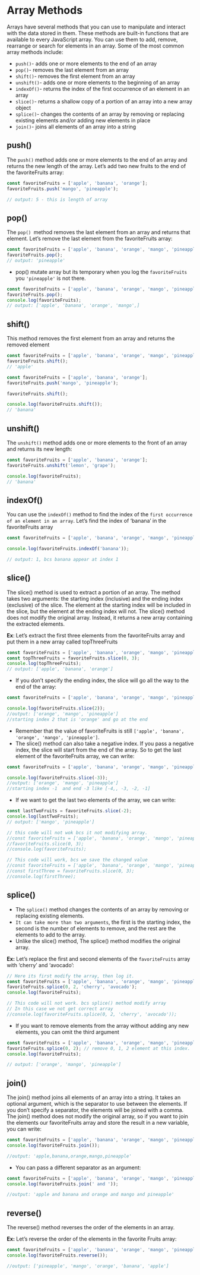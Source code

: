 # Array Methods

Arrays have several methods that you can use to manipulate and
interact with the data stored in them. These methods are built-in
functions that are available to every JavaScript array. You can use
them to add, remove, rearrange or search for elements in an array.
Some of the most common array methods include:

- `push()`- adds one or more elements to the end of an array
- `pop()`- removes the last element from an array
- `shift()`- removes the first element from an array
- `unshift()`- adds one or more elements to the beginning of
  an array
- `indexOf()`- returns the index of the first occurrence of an
  element in an array
- `slice()`- returns a shallow copy of a portion of an array into
  a new array object
- `splice()`- changes the contents of an array by removing or
  replacing existing elements and/or adding new elements in
  place
- `join()`- joins all elements of an array into a string

## push()

The `push()` method adds one or more elements to the end of an
array and returns the new length of the array. Let’s add two new
fruits to the end of the favoriteFruits array:

```js
const favoriteFruits = ['apple', 'banana', 'orange'];
favoriteFruits.push('mango', 'pineapple');

// output: 5 - this is length of array
```

## pop()

The `pop() `method removes the last element from an array and
returns that element. Let’s remove the last element from the
favoriteFruits array:

```js
const favoriteFruits = ['apple', 'banana', 'orange', 'mango', 'pineapple'];
favoriteFruits.pop();
// output: 'pineapple'
```

- pop() mutate array but its temporary when you log the `favoriteFruits` you `'pineapple'` is not there.

```js
const favoriteFruits = ['apple', 'banana', 'orange', 'mango', 'pineapple'];
favoriteFruits.pop();
console.log(favoriteFruits);
// output: ['apple', 'banana', 'orange', 'mango',]
```

## shift()

This method removes the first element from an array and returns the removed element

```js
const favoriteFruits = ['apple', 'banana', 'orange', 'mango', 'pineapple'];
favoriteFruits.shift();
// 'apple'
```

```js
const favoriteFruits = ['apple', 'banana', 'orange'];
favoriteFruits.push('mango', 'pineapple');

favoriteFruits.shift();

console.log(favoriteFruits.shift());
// 'banana'
```

## unshift()

The `unshift()` method adds one or more elements to the front of an array and returns its new length:

```js
const favoriteFruits = ['apple', 'banana', 'orange'];
favoriteFruits.unshift('lemon', 'grape');

console.log(favoriteFruits);
// 'banana'
```

## indexOf()

You can use the `indexOf()` method to find the index of the `first
occurrence of an element in an array`. Let’s find the index of
‘banana’ in the favoriteFruits array

```js
const favoriteFruits = ['apple', 'banana', 'orange', 'mango', 'pineapple'];

console.log(favoriteFruits.indexOf('banana'));

// output: 1, bcs banana appear at index 1
```

## slice()

The slice() method is used to extract a portion of an array. The method takes two arguments:
the starting index (inclusive) and the ending index (exclusive) of the slice.
The element at the starting index will be included in the slice, but the element at the ending index
will not. The slice() method does not modify the original array.
Instead, it returns a new array containing the extracted elements.

**Ex**: Let’s extract the first three elements from the favoriteFruits array
and put them in a new array called topThreeFruits

```js
const favoriteFruits = ['apple', 'banana', 'orange', 'mango', 'pineapple'];
const topThreeFruits = favoriteFruits.slice(0, 3);
console.log(topThreeFruits);
// output: ['apple', 'banana', 'orange']
```

- If you don’t specify the ending index, the slice will go all the way
  to the end of the array:

```js
const favoriteFruits = ['apple', 'banana', 'orange', 'mango', 'pineapple'];

console.log(favoriteFruits.slice(2));
//output: ['orange', 'mango', 'pineapple']
//starting index 2 that is 'orange' and go at the end
```

- Remember that the value of favoriteFruits is still `['apple', 'banana', 'orange', 'mango', 'pineapple']`.
- The slice() method can also take a negative index. If you pass a negative index, the slice will start from the end of the array. So to get the last element of the favoriteFruits array, we can write:

```js
const favoriteFruits = ['apple', 'banana', 'orange', 'mango', 'pineapple'];

console.log(favoriteFruits.slice(-3));
//output: ['orange', 'mango', 'pineapple']
//starting index -1  and end -3 like [-4,, -3, -2, -1]
```

- If we want to get the last two elements of the array, we can write:

```js
const lastTwoFruits = favoriteFruits.slice(-2);
console.log(lastTwoFruits);
// output: ['mango', 'pineapple']

// this code will not wok bcs it not modifying array.
//const favoriteFruits = ['apple', 'banana', 'orange', 'mango', 'pineapple'];
//favoriteFruits.slice(0, 3);
//console.log(favoriteFruits);

// This code will work, bcs we save the changed value
//const favoriteFruits = ['apple', 'banana', 'orange', 'mango', 'pineapple'];
//const firstThree = favoriteFruits.slice(0, 3);
//console.log(firstThree);
```

## splice()

- The `splice()` method changes the contents of an array by removing or replacing existing elements.
- `It can take more than two arguments`, the first is the starting index, the second is the number of
  elements to remove, and the rest are the elements to add to the array.
- Unlike the slice() method, The splice() method modifies the original array.

**Ex:** Let’s replace the first and second elements of the `favoriteFruits` array with ‘cherry’ and ‘avocado’:

```js
// Here its first modify the array, then log it.
const favoriteFruits = ['apple', 'banana', 'orange', 'mango', 'pineapple'];
favoriteFruits.splice(0, 2, 'cherry', 'avocado');
console.log(favoriteFruits);

// This code will not work. bcs splice() method modify array
// In this case we not get correct array
//console.log(favoriteFruits.splice(0, 2, 'cherry', 'avocado'));
```

- If you want to remove elements from the array without adding any new elements, you can omit the third argument

```js
const favoriteFruits = ['apple', 'banana', 'orange', 'mango', 'pineapple'];
favoriteFruits.splice(0, 2); // remove 0, 1, 2 element at this index.
console.log(favoriteFruits);

// output: ['orange', 'mango', 'pineapple']
```

## join()

The join() method joins all elements of an array into a string. It takes an optional argument, which is the separator to use between the elements. If you don’t specify a separator, the elements will be joined with a comma. The join() method does not modify the original array, so if you want to join the elements our favoriteFruits array and store the result in a new variable, you can write:

```js
const favoriteFruits = ['apple', 'banana', 'orange', 'mango', 'pineapple'];
console.log(favoriteFruits.join());

//output: 'apple,banana,orange,mango,pineapple'
```

- You can pass a different separator as an argument:

```js
const favoriteFruits = ['apple', 'banana', 'orange', 'mango', 'pineapple'];
console.log(favoriteFruits.join(' and '));

//output: 'apple and banana and orange and mango and pineapple'
```

## reverse()

The reverse() method reverses the order of the elements in an array.

**Ex:** Let’s reverse the order of the elements in the favorite Fruits array:

```js
const favoriteFruits = ['apple', 'banana', 'orange', 'mango', 'pineapple'];
console.log(favoriteFruits.reverse());

//output: ['pineapple', 'mango', 'orange', 'banana', 'apple']
```
